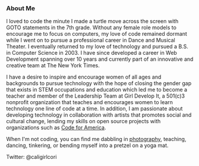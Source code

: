 ### About Me

I loved to code the minute I made a turtle move across the screen with GOTO statements in the 7th grade. Without any female role models to encourage me to focus on computers, my love of code remained dormant while I went on to pursue a professional career in Dance and Musical Theater. I eventually returned to my love of technology and pursued a B.S. in Computer Science in 2003. I have since developed a career in Web Development spanning over 10 years and currently part of an innovative and creative team at The New York Times.

I have a desire to inspire and encourage women of all ages and backgrounds to pursue technology with the hope of closing the gender gap that exists in STEM occupations and education which led me to become a teacher and member of the Leadership Team at Girl Develop It, a 501(c)3 nonprofit organization that teaches and encourages women to learn technology one line of code at a time. In addition, I am passionate about developing technology in collaboration with artists that promotes social and cultural change, lending my skills on open source projects with organizations such as [Code for America]("http://www.codeforamerica.org/).

When I'm not coding, you can find me dabbling in [photography](https://www.flickr.com/photos/corina_acosta/sets/), teaching, dancing, tinkering, or bending myself into a pretzel on a yoga mat.

Twitter: @caligirlcori
